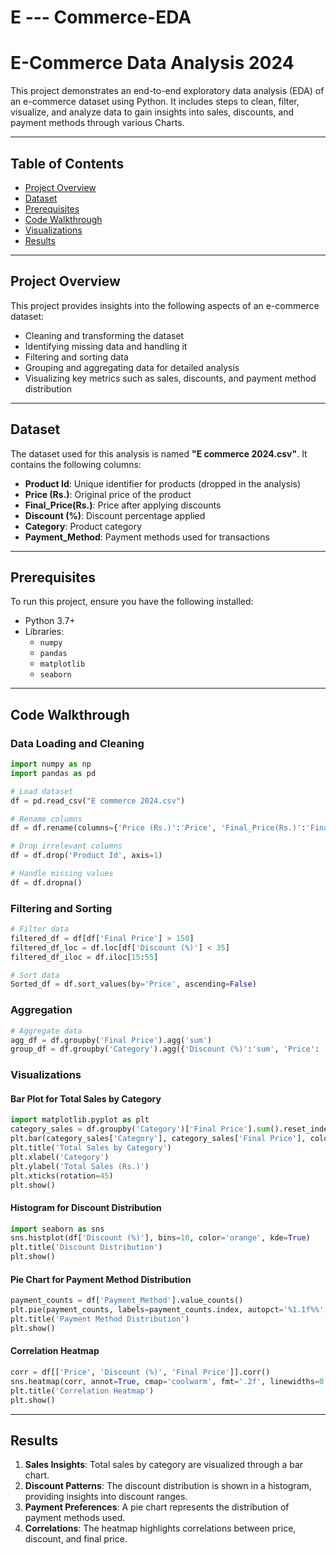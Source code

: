 # E --- Commerce-EDA

# E-Commerce Data Analysis 2024

This project demonstrates an end-to-end exploratory data analysis (EDA) of an e-commerce dataset using Python. It includes steps to clean, filter, visualize, and analyze data to gain insights into sales, discounts, and payment methods through various Charts.

---

## Table of Contents
- [Project Overview](#project-overview)
- [Dataset](#dataset)
- [Prerequisites](#prerequisites)
- [Code Walkthrough](#code-walkthrough)
- [Visualizations](#visualizations)
- [Results](#results)

---

## Project Overview
This project provides insights into the following aspects of an e-commerce dataset:
- Cleaning and transforming the dataset
- Identifying missing data and handling it
- Filtering and sorting data
- Grouping and aggregating data for detailed analysis
- Visualizing key metrics such as sales, discounts, and payment method distribution

---

## Dataset
The dataset used for this analysis is named **"E commerce 2024.csv"**. It contains the following columns:
- **Product Id**: Unique identifier for products (dropped in the analysis)
- **Price (Rs.)**: Original price of the product
- **Final_Price(Rs.)**: Price after applying discounts
- **Discount (%)**: Discount percentage applied
- **Category**: Product category
- **Payment_Method**: Payment methods used for transactions

---

## Prerequisites
To run this project, ensure you have the following installed:
- Python 3.7+
- Libraries:
  - `numpy`
  - `pandas`
  - `matplotlib`
  - `seaborn`

---



## Code Walkthrough

### Data Loading and Cleaning
```python
import numpy as np
import pandas as pd

# Load dataset
df = pd.read_csv("E commerce 2024.csv")

# Rename columns
df = df.rename(columns={'Price (Rs.)':'Price', 'Final_Price(Rs.)':'Final Price'})

# Drop irrelevant columns
df = df.drop('Product Id', axis=1)

# Handle missing values
df = df.dropna()
```

### Filtering and Sorting
```python
# Filter data
filtered_df = df[df['Final Price'] > 150]
filtered_df_loc = df.loc[df['Discount (%)'] < 35]
filtered_df_iloc = df.iloc[15:55]

# Sort data
Sorted_df = df.sort_values(by='Price', ascending=False)
```

### Aggregation
```python
# Aggregate data
agg_df = df.groupby('Final Price').agg('sum')
group_df = df.groupby('Category').agg({'Discount (%)':'sum', 'Price': 'mean'})
```

### Visualizations
#### Bar Plot for Total Sales by Category
```python
import matplotlib.pyplot as plt
category_sales = df.groupby('Category')['Final Price'].sum().reset_index()
plt.bar(category_sales['Category'], category_sales['Final Price'], color='skyblue')
plt.title('Total Sales by Category')
plt.xlabel('Category')
plt.ylabel('Total Sales (Rs.)')
plt.xticks(rotation=45)
plt.show()
```

#### Histogram for Discount Distribution
```python
import seaborn as sns
sns.histplot(df['Discount (%)'], bins=10, color='orange', kde=True)
plt.title('Discount Distribution')
plt.show()
```

#### Pie Chart for Payment Method Distribution
```python
payment_counts = df['Payment_Method'].value_counts()
plt.pie(payment_counts, labels=payment_counts.index, autopct='%1.1f%%', startangle=90, colors=sns.color_palette('pastel'))
plt.title('Payment Method Distribution')
plt.show()
```

#### Correlation Heatmap
```python
corr = df[['Price', 'Discount (%)', 'Final Price']].corr()
sns.heatmap(corr, annot=True, cmap='coolwarm', fmt='.2f', linewidths=0.5)
plt.title('Correlation Heatmap')
plt.show()
```

---

## Results
1. **Sales Insights**: Total sales by category are visualized through a bar chart.
2. **Discount Patterns**: The discount distribution is shown in a histogram, providing insights into discount ranges.
3. **Payment Preferences**: A pie chart represents the distribution of payment methods used.
4. **Correlations**: The heatmap highlights correlations between price, discount, and final price.

